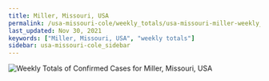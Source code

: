 ```yaml
---
title: Miller, Missouri, USA
permalink: /usa-missouri-cole/weekly_totals/usa-missouri-miller-weekly_totals.html
last_updated: Nov 30, 2021
keywords: ["Miller, Missouri, USA", "weekly totals"]
sidebar: usa-missouri-cole_sidebar
---
```


![Weekly Totals of Confirmed Cases for Miller, Missouri, USA](/covid_tracker/images/graphs/usa-missouri-miller-weekly_totals_graph.png)
